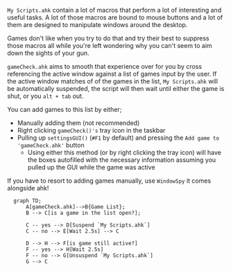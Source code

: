`My Scripts.ahk` contain a lot of macros that perform a lot of interesting and useful tasks. A lot of those macros are bound to mouse buttons and a lot of them are designed to manipulate windows around the desktop.

Games don't like when you try to do that and try their best to suppress those macros all while you're left wondering why you can't seem to aim down the sights of your gun.

`gameCheck.ahk` aims to smooth that experience over for you by cross referencing the active window against a list of games input by the user. If the active window matches of of the games in the list, `My Scripts.ahk` will be automatically suspended, the script will then wait until either the game is shut, or you `alt + tab` out.

You can add games to this list by either;

- Manually adding them (not recommended)
- Right clicking `gameCheck()'s` tray icon in the taskbar
- Pulling up `settingsGUI()` (`#F1` by default) and pressing the `Add game to 'gameCheck.ahk'` button
    - Using either this method (or by right clicking the tray icon) will have the boxes autofilled with the necessary information assuming you pulled up the GUI while the game was active

If you have to resort to adding games manually, use `WindowSpy` it comes alongside ahk!

```mermaid
  graph TD;
      A[gameCheck.ahk]-->B{Game List};
      B --> C[is a game in the list open?];

      C -- yes --> D[Suspend `My Scripts.ahk`]
      C -- no --> E[Wait 2.5s] --> C

      D --> H --> F[is game still active?]
      F -- yes --> H[Wait 2.5s]
      F -- no --> G[Unsuspend `My Scripts.ahk`]
      G --> C
```